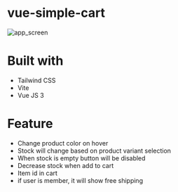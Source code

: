 # vue-simple-cart

<div>
    <img src="https://raw.githubusercontent.com/alexanderivn/vue-simple-cart/main/src/assets/img/app.png" alt="app_screen"/>
</div>

# Built with
- Tailwind CSS
- Vite
- Vue JS 3

# Feature
- Change product color on hover
- Stock will change based on product variant selection
- When stock is empty button will be disabled
- Decrease stock when add to cart
- Item id in cart
- if user is member, it will show free shipping
